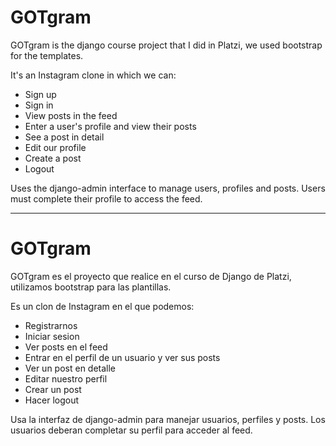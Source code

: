 # GOTgram
GOTgram is the django course project that I did in Platzi, we used bootstrap for the templates.

It's an Instagram clone in which we can:
- Sign up
- Sign in
- View posts in the feed
- Enter a user's profile and view their posts
- See a post in detail
- Edit our profile
- Create a post
- Logout

Uses the django-admin interface to manage users, profiles and posts.
Users must complete their profile to access the feed.

------------
# GOTgram
GOTgram es el proyecto que realice en el curso de Django de Platzi, utilizamos bootstrap para las plantillas.

Es un clon de Instagram en el que podemos:
-  Registrarnos
- Iniciar sesion
- Ver posts en el feed
- Entrar en el perfil de un usuario y ver sus posts
- Ver un post en detalle
- Editar nuestro perfil
- Crear un post
- Hacer logout

Usa la interfaz de django-admin para manejar usuarios, perfiles y posts.
Los usuarios deberan completar su perfil para acceder al feed.